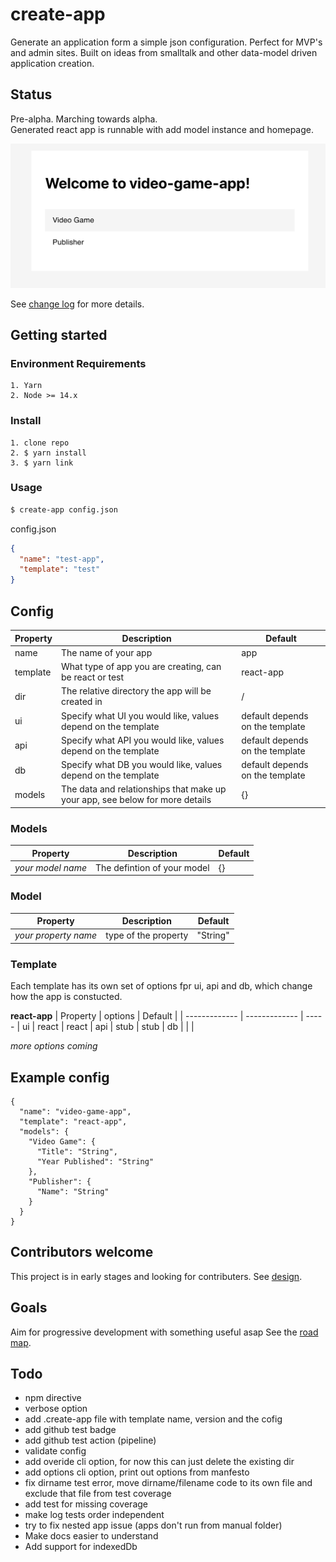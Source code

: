 # create-app

Generate an application form a simple json configuration. Perfect for MVP's and admin sites. Built on ideas from smalltalk and other data-model driven application creation.

## Status

Pre-alpha. Marching towards alpha.  
Generated react app is runnable with add model instance and homepage.

![First app](doc/images/first-app-2021-06-17.png)

See [change log](./doc/CHANGELOG.md) for more details.

## Getting started

### Environment Requirements

```
1. Yarn
2. Node >= 14.x
```

### Install

```
1. clone repo
2. $ yarn install
3. $ yarn link
```

### Usage

```bash
$ create-app config.json
```

config.json

```json
{
  "name": "test-app",
  "template": "test"
}
```

## Config

| Property | Description                                                                  | Default                         |
| -------- | ---------------------------------------------------------------------------- | ------------------------------- |
| name     | The name of your app                                                         | app                             |
| template | What type of app you are creating, can be react or test                      | react-app                       |
| dir      | The relative directory the app will be created in                            | /                               |
| ui       | Specify what UI you would like, values depend on the template                | default depends on the template |
| api      | Specify what API you would like, values depend on the template               | default depends on the template |
| db       | Specify what DB you would like, values depend on the template                | default depends on the template |
| models   | The data and relationships that make up your app, see below for more details | {}                              |

### Models

| Property          | Description                 | Default |
| ----------------- | --------------------------- | ------- |
| _your model name_ | The defintion of your model | {}      |

### Model

| Property             | Description          | Default  |
| -------------------- | -------------------- | -------- |
| _your property name_ | type of the property | "String" |

### Template

Each template has its own set of options fpr ui, api and db, which change how the app is constucted.

**react-app**
| Property | options | Default |
| ------------- | ------------- | -----
| ui | react | react
| api | stub | stub
| db | | |

_more options coming_

## Example config

```
{
  "name": "video-game-app",
  "template": "react-app",
  "models": {
    "Video Game": {
      "Title": "String",
      "Year Published": "String"
    },
    "Publisher": {
      "Name": "String"
    }
  }
}
```

## Contributors welcome

This project is in early stages and looking for contributers. See [design](./doc/DESIGN.md).

## Goals

Aim for progressive development with something useful asap See the [road map](./doc/ROADMAP.md).

## Todo

- npm directive
- verbose option
- add .create-app file with template name, version and the cofig
- add github test badge
- add github test action (pipeline)
- validate config
- add overide cli option, for now this can just delete the existing dir
- add options cli option, print out options from manfesto
- fix dirname test error, move dirname/filename code to its own file and exclude that file from test coverage
- add test for missing coverage
- make log tests order independent
- try to fix nested app issue (apps don't run from manual folder)
- Make docs easier to understand
- Add support for indexedDb
